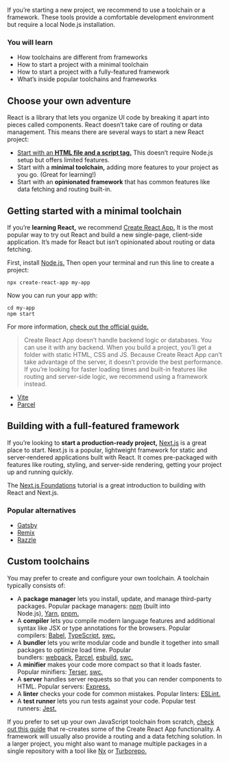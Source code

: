 If you’re starting a new project, we recommend to use a toolchain or a framework. These tools provide a comfortable development environment but require a local Node.js installation.

### You will learn

-   How toolchains are different from frameworks
-   How to start a project with a minimal toolchain
-   How to start a project with a fully-featured framework
-   What’s inside popular toolchains and frameworks

## Choose your own adventure [](https://beta.reactjs.org/learn/start-a-new-react-project#choose-your-own-adventure "Link for Choose your own adventure")

React is a library that lets you organize UI code by breaking it apart into pieces called components. React doesn’t take care of routing or data management. This means there are several ways to start a new React project:

-   [Start with an **HTML file and a script tag.**](https://beta.reactjs.org/learn/add-react-to-a-website) This doesn’t require Node.js setup but offers limited features.
-   Start with a **minimal toolchain,** adding more features to your project as you go. (Great for learning!)
-   Start with an **opinionated framework** that has common features like data fetching and routing built-in.

## Getting started with a minimal toolchain [](https://beta.reactjs.org/learn/start-a-new-react-project#getting-started-with-a-minimal-toolchain "Link for Getting started with a minimal toolchain")

If you’re **learning React,** we recommend [Create React App.](https://create-react-app.dev/) It is the most popular way to try out React and build a new single-page, client-side application. It’s made for React but isn’t opinionated about routing or data fetching.

First, install [Node.js.](https://nodejs.org/en/) Then open your terminal and run this line to create a project:

```shell
npx create-react-app my-app
```

Now you can run your app with:
```shell
cd my-app
npm start
```

For more information, [check out the official guide.](https://create-react-app.dev/docs/getting-started)

> Create React App doesn’t handle backend logic or databases. You can use it with any backend. When you build a project, you’ll get a folder with static HTML, CSS and JS. Because Create React App can’t take advantage of the server, it doesn’t provide the best performance. If you’re looking for faster loading times and built-in features like routing and server-side logic, we recommend using a framework instead.

-   [Vite](https://vitejs.dev/guide/)
-   [Parcel](https://parceljs.org/getting-started/webapp/)

## Building with a full-featured framework [](https://beta.reactjs.org/learn/start-a-new-react-project#building-with-a-full-featured-framework "Link for Building with a full-featured framework")

If you’re looking to **start a production-ready project,** [Next.js](https://nextjs.org/) is a great place to start. Next.js is a popular, lightweight framework for static and server‑rendered applications built with React. It comes pre-packaged with features like routing, styling, and server-side rendering, getting your project up and running quickly.

The [Next.js Foundations](https://nextjs.org/learn/foundations/about-nextjs) tutorial is a great introduction to building with React and Next.js.

### Popular alternatives [](https://beta.reactjs.org/learn/start-a-new-react-project#framework-popular-alternatives "Link for Popular alternatives")

-   [Gatsby](https://www.gatsbyjs.org/)
-   [Remix](https://remix.run/)
-   [Razzle](https://razzlejs.org/)

## Custom toolchains [](https://beta.reactjs.org/learn/start-a-new-react-project#custom-toolchains "Link for Custom toolchains")

You may prefer to create and configure your own toolchain. A toolchain typically consists of:

-   A **package manager** lets you install, update, and manage third-party packages. Popular package managers: [npm](https://www.npmjs.com/) (built into Node.js), [Yarn](https://yarnpkg.com/), [pnpm.](https://pnpm.io/)
-   A **compiler** lets you compile modern language features and additional syntax like JSX or type annotations for the browsers. Popular compilers: [Babel](https://babeljs.io/), [TypeScript](https://www.typescriptlang.org/), [swc.](https://swc.rs/)
-   A **bundler** lets you write modular code and bundle it together into small packages to optimize load time. Popular bundlers: [webpack](https://webpack.js.org/), [Parcel](https://parceljs.org/), [esbuild](https://esbuild.github.io/), [swc.](https://swc.rs/)
-   A **minifier** makes your code more compact so that it loads faster. Popular minifiers: [Terser](https://terser.org/), [swc.](https://swc.rs/)
-   A **server** handles server requests so that you can render components to HTML. Popular servers: [Express.](https://expressjs.com/)
-   A **linter** checks your code for common mistakes. Popular linters: [ESLint.](https://eslint.org/)
-   A **test runner** lets you run tests against your code. Popular test runners: [Jest.](https://jestjs.io/)

If you prefer to set up your own JavaScript toolchain from scratch, [check out this guide](https://blog.usejournal.com/creating-a-react-app-from-scratch-f3c693b84658) that re-creates some of the Create React App functionality. A framework will usually also provide a routing and a data fetching solution. In a larger project, you might also want to manage multiple packages in a single repository with a tool like [Nx](https://nx.dev/react) or [Turborepo.](https://turborepo.org/)
